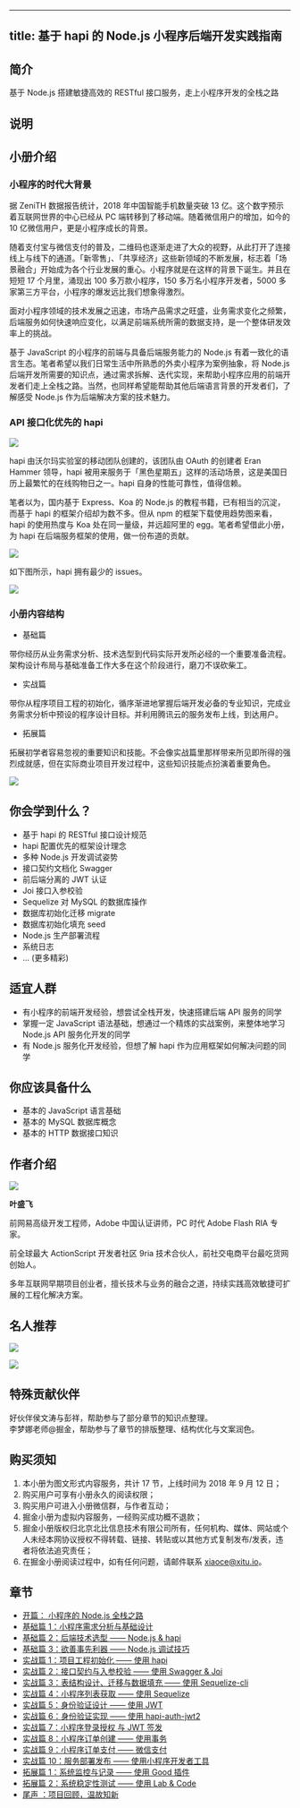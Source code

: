 
---
title: 基于 hapi 的 Node.js 小程序后端开发实践指南
---

## 简介
基于 Node.js 搭建敏捷高效的 RESTful 接口服务，走上小程序开发的全栈之路

## 说明
## 小册介绍

### 小程序的时代大背景

据 ZeniTH 数据报告统计，2018 年中国智能手机数量突破 13 亿。这个数字预示着互联网世界的中心已经从 PC 端转移到了移动端。随着微信用户的增加，如今的 10 亿微信用户，更是小程序成长的背景。

随着支付宝与微信支付的普及，二维码也逐渐走进了大众的视野，从此打开了连接线上与线下的通道。「新零售」、「共享经济」这些新领域的不断发展，标志着「场景融合」开始成为各个行业发展的重心。小程序就是在这样的背景下诞生。并且在短短 17 个月里，涌现出 100 多万款小程序，150 多万名小程序开发者，5000 多家第三方平台，小程序的爆发远比我们想象得激烈。

面对小程序领域的技术发展之迅速，市场产品需求之旺盛，业务需求变化之频繁，后端服务如何快速响应变化，以满足前端系统所需的数据支持，是一个整体研发效率上的挑战。

基于 JavaScript 的小程序的前端与具备后端服务能力的 Node.js 有着一致化的语言生态。笔者希望以我们日常生活中所熟悉的外卖小程序为案例抽象，将 Node.js 后端开发所需要的知识点，通过需求拆解、迭代实现，来帮助小程序应用的前端开发者们走上全栈之路。当然，也同样希望能帮助其他后端语言背景的开发者们，了解感受 Node.js 作为后端解决方案的技术魅力。

### API 接口化优先的 hapi

![](https://p1-jj.byteimg.com/tos-cn-i-t2oaga2asx/gold-user-assets/2018/9/10/165c277d89b63c40~tplv-t2oaga2asx-image.image)

hapi 由沃尔玛实验室的移动团队创建的，该团队由 OAuth 的创建者 Eran Hammer 领导，hapi 被用来服务于「黑色星期五」这样的活动场景，这是美国日历上最繁忙的在线购物日之一。hapi 自身的性能可靠性，值得信赖。

笔者以为，国内基于 Express、Koa 的 Node.js 的教程书籍，已有相当的沉淀，而基于 hapi 的框架介绍却为数不多。但从 npm 的框架下载使用趋势图来看，hapi 的使用热度与 Koa 处在同一量级，并远超阿里的 egg。笔者希望借此小册，为 hapi 在后端服务框架的使用，做一份布道的贡献。

![](https://p1-jj.byteimg.com/tos-cn-i-t2oaga2asx/gold-user-assets/2018/9/10/165c2696d64b923a~tplv-t2oaga2asx-image.image)

如下图所示，hapi 拥有最少的 issues。

![](https://p1-jj.byteimg.com/tos-cn-i-t2oaga2asx/gold-user-assets/2018/9/10/165c26d05921d5d4~tplv-t2oaga2asx-image.image)

### 小册内容结构

- 基础篇

带你经历从业务需求分析、技术选型到代码实际开发所必经的一个重要准备流程。架构设计布局与基础准备工作大多在这个阶段进行，磨刀不误砍柴工。

- 实战篇

带你从程序项目工程的初始化，循序渐进地掌握后端开发必备的专业知识，完成业务需求分析中预设的程序设计目标。并利用腾讯云的服务发布上线，到达用户。

- 拓展篇

拓展初学者容易忽视的重要知识和技能。不会像实战篇里那样带来所见即所得的强烈成就感，但在实际商业项目开发过程中，这些知识技能点扮演着重要角色。

![](https://p1-jj.byteimg.com/tos-cn-i-t2oaga2asx/gold-user-assets/2018/9/11/165c79f5796886d0~tplv-t2oaga2asx-image.image)

## 你会学到什么？

- 基于 hapi 的 RESTful 接口设计规范
- hapi 配置优先的框架设计理念
- 多种 Node.js 开发调试姿势
- 接口契约文档化 Swagger
- 前后端分离的 JWT 认证
- Joi 接口入参校验
- Sequelize 对 MySQL 的数据库操作
- 数据库初始化迁移 migrate
- 数据库初始化填充 seed
- Node.js 生产部署流程
- 系统日志
- ... \(更多精彩\)

## 适宜人群

- 有小程序的前端开发经验，想尝试全栈开发，快速搭建后端 API 服务的同学
- 掌握一定 JavaScript 语法基础，想通过一个精炼的实战案例，来整体地学习 Node.js API 服务化开发的同学
- 有 Node.js 服务化开发经验，但想了解 hapi 作为应用框架如何解决问题的同学

## 你应该具备什么

- 基本的 JavaScript 语言基础
- 基本的 MySQL 数据库概念
- 基本的 HTTP 数据接口知识

## 作者介绍

![](https://p1-jj.byteimg.com/tos-cn-i-t2oaga2asx/gold-user-assets/2018/9/11/165c79fac3990107~tplv-t2oaga2asx-image.image)

**叶盛飞**

前网易高级开发工程师，Adobe 中国认证讲师，PC 时代 Adobe Flash RIA 专家。

前全球最大 ActionScript 开发者社区 9ria 技术合伙人，前社交电商平台最吃货网创始人。

多年互联网早期项目创业者，擅长技术与业务的融合之道，持续实践高效敏捷可扩展的工程化解决方案。

## 名人推荐

![](https://p1-jj.byteimg.com/tos-cn-i-t2oaga2asx/gold-user-assets/2018/9/11/165c7a01564294f3~tplv-t2oaga2asx-image.image)

![](https://p1-jj.byteimg.com/tos-cn-i-t2oaga2asx/gold-user-assets/2018/9/11/165c7a0450b5e8f2~tplv-t2oaga2asx-image.image)

## 特殊贡献伙伴

好伙伴侯文涛与彭祥，帮助参与了部分章节的知识点整理。  
李梦娜老师\@掘金，帮助参与了章节的排版整理、结构优化与文案润色。

## 购买须知

1.  本小册为图文形式内容服务，共计 17 节，上线时间为 2018 年 9 月 12 日；
2.  购买用户可享有小册永久的阅读权限；
3.  购买用户可进入小册微信群，与作者互动；
4.  掘金小册为虚拟内容服务，一经购买成功概不退款；
5.  掘金小册版权归北京北比信息技术有限公司所有，任何机构、媒体、网站或个人未经本网协议授权不得转载、链接、转贴或以其他方式复制发布/发表，违者将依法追究责任；
6.  在掘金小册阅读过程中，如有任何问题，请邮件联系 <xiaoce@xitu.io>。

## 章节
- [开篇： 小程序的 Node.js 全栈之路](<./开篇- 小程序的 Node.js 全栈之路.md>)
- [基础篇 1：小程序需求分析与基础设计](<./基础篇 1-小程序需求分析与基础设计.md>)
- [基础篇 2：后端技术选型 —— Node.js \& hapi](<./基础篇 2-后端技术选型 —— Node.js and hapi.md>)
- [基础篇 3：欲善事先利器 —— Node.js 调试技巧](<./基础篇 3-欲善事先利器 —— Node.js 调试技巧.md>)
- [实战篇 1：项目工程初始化 —— 使用 hapi](<./实战篇 1-项目工程初始化 —— 使用 hapi.md>)
- [实战篇 2：接口契约与入参校验 —— 使用 Swagger \& Joi](<./实战篇 2-接口契约与入参校验 ——  使用 Swagger and Joi.md>)
- [实战篇 3：表结构设计、迁移与数据填充 —— 使用 Sequelize-cli](<./实战篇 3-表结构设计、迁移与数据填充 —— 使用 Sequelize-cli.md>)
- [实战篇 4：小程序列表获取 —— 使用 Sequelize](<./实战篇 4-小程序列表获取 —— 使用 Sequelize.md>)
- [实战篇 5：身份验证设计 —— 使用 JWT](<./实战篇 5-身份验证设计 —— 使用 JWT.md>)
- [实战篇 6：身份验证实现 —— 使用 hapi-auth-jwt2](<./实战篇 6-身份验证实现 —— 使用 hapi-auth-jwt2.md>)
- [实战篇 7：小程序登录授权 与 JWT 签发](<./实战篇 7-小程序登录授权 与 JWT 签发.md>)
- [实战篇 8：小程序订单创建 —— 使用事务](<./实战篇 8-小程序订单创建 —— 使用事务.md>)
- [实战篇 9：小程序订单支付 —— 微信支付](<./实战篇 9-小程序订单支付 —— 微信支付.md>)
- [实战篇 10：服务部署发布 —— 使用小程序开发者工具](<./实战篇 10-服务部署发布 —— 使用小程序开发者工具.md>)
- [拓展篇 1：系统监控与记录 —— 使用 Good 插件](<./拓展篇 1-系统监控与记录 —— 使用 Good 插件.md>)
- [拓展篇 2：系统稳定性测试 —— 使用 Lab \& Code](<./拓展篇 2-系统稳定性测试 —— 使用 Lab and Code.md>)
- [尾声 ：项目回顾，温故知新](<./尾声 -项目回顾，温故知新.md>)

    